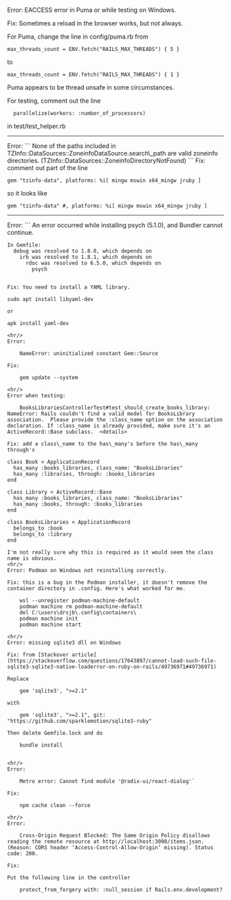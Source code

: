 Error: EACCESS error in Puma or while testing on Windows.

Fix: Sometimes a reload in the browser works, but not always.

For Puma, change the line in config/puma.rb from
```
max_threads_count = ENV.fetch("RAILS_MAX_THREADS") { 5 }
```
to
```
max_threads_count = ENV.fetch("RAILS_MAX_THREADS") { 1 }
```
Puma appears to be thread unsafe in some circumstances.

For testing, comment out the line

```
  parallelize(workers: :number_of_processors)
```

in test/test\_helper.rb
<hr/>
Error:
```
None of the paths included in TZInfo::DataSources::ZoneinfoDataSource.search\_path are valid zoneinfo directories. (TZInfo::DataSources::ZoneinfoDirectoryNotFound)
```
Fix: comment out part of the line

```
gem "tzinfo-data", platforms: %i[ mingw mswin x64_mingw jruby ]
```

so it looks like

```
gem "tzinfo-data" #, platforms: %i[ mingw mswin x64_mingw jruby ]
```
<hr/>
Error:
```
An error occurred while installing psych (5.1.0), and Bundler cannot continue.

    In Gemfile:
      debug was resolved to 1.8.0, which depends on
        irb was resolved to 1.8.1, which depends on
          rdoc was resolved to 6.5.0, which depends on
            psych
```

Fix: You need to install a YAML library.
```
    sudo apt install libyaml-dev
```
or
```
    apk install yaml-dev
```
<hr/>
Error:

    NameError: uninitialized constant Gem::Source

Fix:

    gem update --system

<hr/>
Error when testing:

    BooksLibrariesControllerTest#test_should_create_books_library: NameError: Rails couldn't find a valid model for BooksLibrary association.  Please provide the :class_name option on the association declaration. If :class_name is already provided, make sure it's an ActiveRecord::Base subclass.  <details>

Fix: add a class\_name to the has\_many's before the has\_many through's
```
    class Book < ApplicationRecord
      has_many :books_libraries, class_name: "BooksLibraries"
      has_many :libraries, through: :books_libraries
    end

    class Library < ActiveRecord::Base
      has_many :books_libraries, class_name: "BooksLibraries"
      has_many :books, through: :books_libraries
    end

    class BooksLibraries < ApplicationRecord
      belongs_to :book
      belongs_to :library
    end
```
I'm not really sure why this is required as it would seem the class name is obvious.
<hr/>
Error: Podman on Windows not reinstalling correctly.

Fix: this is a bug in the Podman installer, it doesn't remove the container directory in .config. Here's what worked for me.

    wsl --unregister podman-machine-default
    podman machine rm podman-machine-default
    del C:\users\drsjb\.config\containers\
    podman machine init
    podman machine start

<hr/>
Error: missing sqlite3 dll on Windows

Fix: from [Stackover article](https://stackoverflow.com/questions/17643897/cannot-load-such-file-sqlite3-sqlite3-native-loaderror-on-ruby-on-rails/49736971#49736971)

Replace

    gem 'sqlite3', ">=2.1"

with

    gem 'sqlite3', ">=2.1", git: "https://github.com/sparklemotion/sqlite3-ruby"

Then delete Gemfile.lock and do

    bundle install


<hr/>
Error:

    Metro error: Cannot find module '@radix-ui/react-dialog'`

Fix:

    npm cache clean --force

<hr/>
Error:

    Cross-Origin Request Blocked: The Same Origin Policy disallows reading the remote resource at http://localhost:3000/items.json. (Reason: CORS header ‘Access-Control-Allow-Origin’ missing). Status code: 200.

Fix:

Put the following line in the controller

    protect_from_forgery with: :null_session if Rails.env.development?

